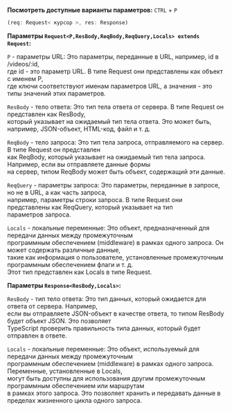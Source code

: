 **Посмотреть доступные варианты параметров:**
`CTRL` + `P`

```js
(req: Request< курсор >, res: Response)
```

**Параметры `Request<P,ResBody,ReqBody,ReqQuery,Locals> extends Request`:**

`P` - параметры URL: Это параметры, переданные в URL, например, id в /videos/:id,  
где id - это параметр URL. В типе Request они представлены как объект с именем P,   
где ключи соответствуют именам параметров URL, а значения - это типы значений этих параметров.  

`ResBody` - тело ответа: Это тип тела ответа от сервера. В типе Request он представлен как ResBody,  
который указывает на ожидаемый тип тела ответа. Это может быть, например, JSON-объект, HTML-код, файл и т. д.  

`ReqBody` - тело запроса: Это тип тела запроса, отправляемого на сервер. В типе Request он представлен   
как ReqBody, который указывает на ожидаемый тип тела запроса. Например, если вы отправляете данные формы  
на сервер, типом ReqBody может быть объект, содержащий эти данные.  

`ReqQuery` - параметры запроса: Это параметры, переданные в запросе, но не в URL, а как часть запроса,  
например, параметры строки запроса. В типе Request они представлены как ReqQuery, который указывает на тип  
параметров запроса.  

`Locals` - локальные переменные: Это объект, предназначенный для передачи данных между промежуточным  
программным обеспечением (middleware) в рамках одного запроса. Он может содержать различные данные,  
такие как информация о пользователе, установленные промежуточным программным обеспечением флаги и т. д.  
Этот тип представлен как Locals в типе Request.

**Параметры `Response<ResBody,Locals>`:**

`ResBody` - тип тело ответа: Это тип данных, который ожидается для ответа от сервера. Например,  
если вы отправляете JSON-объект в качестве ответа, то типом ResBody будет объект JSON. Это позволяет  
TypeScript проверить правильность типа данных, который будет отправлен в ответе.  

`Locals` - локальные переменные: Это объект, используемый для передачи данных между промежуточным  
программным обеспечением (middleware) в рамках одного запроса. Переменные, установленные в Locals,  
могут быть доступны для использования другим промежуточным программным обеспечением или маршрутам   
в рамках этого запроса. Это позволяет хранить и передавать данные в пределах жизненного цикла одного 
запроса.